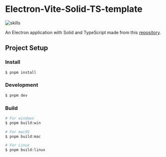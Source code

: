 # Electron-Vite-Solid-TS-template

![skills](https://skillicons.dev/icons?i=electron,vite,solidjs,ts,tailwindcss)

An Electron application with Solid and TypeScript made from this [repository](https://github.com/alex8088/quick-start/tree/master/packages/create-electron/playground/solid-ts).

## Project Setup

### Install

```bash
$ pnpm install
```

### Development

```bash
$ pnpm dev
```

### Build

```bash
# For windows
$ pnpm build:win

# For macOS
$ pnpm build:mac

# For Linux
$ pnpm build:linux
```
